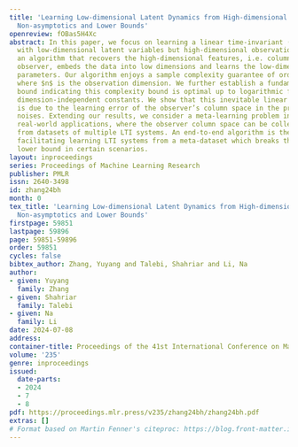 ```yaml
---
title: 'Learning Low-dimensional Latent Dynamics from High-dimensional Observations:
  Non-asymptotics and Lower Bounds'
openreview: fOBas5H4Xc
abstract: In this paper, we focus on learning a linear time-invariant (LTI) model
  with low-dimensional latent variables but high-dimensional observations. We provide
  an algorithm that recovers the high-dimensional features, i.e. column space of the
  observer, embeds the data into low dimensions and learns the low-dimensional model
  parameters. Our algorithm enjoys a sample complexity guarantee of order $\tilde{\mathcal{O}}(n/\epsilon^2)$,
  where $n$ is the observation dimension. We further establish a fundamental lower
  bound indicating this complexity bound is optimal up to logarithmic factors and
  dimension-independent constants. We show that this inevitable linear factor of $n$
  is due to the learning error of the observer’s column space in the presence of high-dimensional
  noises. Extending our results, we consider a meta-learning problem inspired by various
  real-world applications, where the observer column space can be collectively learned
  from datasets of multiple LTI systems. An end-to-end algorithm is then proposed,
  facilitating learning LTI systems from a meta-dataset which breaks the sample complexity
  lower bound in certain scenarios.
layout: inproceedings
series: Proceedings of Machine Learning Research
publisher: PMLR
issn: 2640-3498
id: zhang24bh
month: 0
tex_title: 'Learning Low-dimensional Latent Dynamics from High-dimensional Observations:
  Non-asymptotics and Lower Bounds'
firstpage: 59851
lastpage: 59896
page: 59851-59896
order: 59851
cycles: false
bibtex_author: Zhang, Yuyang and Talebi, Shahriar and Li, Na
author:
- given: Yuyang
  family: Zhang
- given: Shahriar
  family: Talebi
- given: Na
  family: Li
date: 2024-07-08
address:
container-title: Proceedings of the 41st International Conference on Machine Learning
volume: '235'
genre: inproceedings
issued:
  date-parts:
  - 2024
  - 7
  - 8
pdf: https://proceedings.mlr.press/v235/zhang24bh/zhang24bh.pdf
extras: []
# Format based on Martin Fenner's citeproc: https://blog.front-matter.io/posts/citeproc-yaml-for-bibliographies/
---
```

